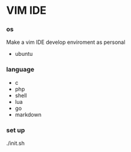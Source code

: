 # VIM IDE 
### os
Make a vim IDE  develop enviroment as personal
* ubuntu

### language
- c
- php
- shell
- lua
- go
- markdown

### set up
 ./init.sh
